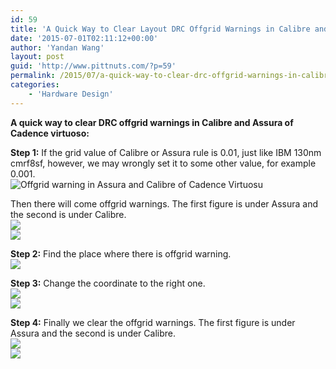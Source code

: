 ```yaml
---
id: 59
title: 'A Quick Way to Clear Layout DRC Offgrid Warnings in Calibre and Assura of Cadence Virtuoso'
date: '2015-07-01T02:11:12+00:00'
author: 'Yandan Wang'
layout: post
guid: 'http://www.pittnuts.com/?p=59'
permalink: /2015/07/a-quick-way-to-clear-drc-offgrid-warnings-in-calibre-and-assura/
categories:
    - 'Hardware Design'
---
```


**A quick way to clear DRC offgrid warnings in Calibre and Assura of Cadence virtuoso:**

**Step 1:** If the grid value of Calibre or Assura rule is 0.01, just like IBM 130nm cmrf8sf, however, we may wrongly set it to some other value, for example 0.001.  
![Offgrid warning in Assura and Calibre of Cadence Virtuosu](http://www.pittnuts.com/pub/img/gridsetting.png)

Then there will come offgrid warnings. The first figure is under Assura and the second is under Calibre.  
![](http://www.pittnuts.com/pub/img/Assura_offGrid.png)  
![](http://www.pittnuts.com/pub/img/Calibre_offGrid_1.png)

**Step 2:** Find the place where there is offgrid warning.  
![](http://www.pittnuts.com/pub/img/Assura_offGrid2.png)

**Step 3:** Change the coordinate to the right one.  
![](http://www.pittnuts.com/pub/img/Assura_offGrid_3.jpg)  
![](http://www.pittnuts.com/pub/img/Assura_offGrid_4.jpg)

**Step 4:** Finally we clear the offgrid warnings. The first figure is under Assura and the second is under Calibre.  
![](http://www.pittnuts.com/pub/img/Assura_offGrid_5.jpg)  
![](http://www.pittnuts.com/pub/img/Calibre_offGrid_2.png)